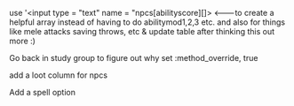use '<input type = "text" name = "npcs[abilityscore][]> <---to create a helpful array instead of having to do abilitymod1,2,3 etc. and also for things like mele attacks saving throws, etc & update table after thinking this out more :)

Go back in study group to figure out why set :method_override, true

add a loot column for npcs

Add a spell option